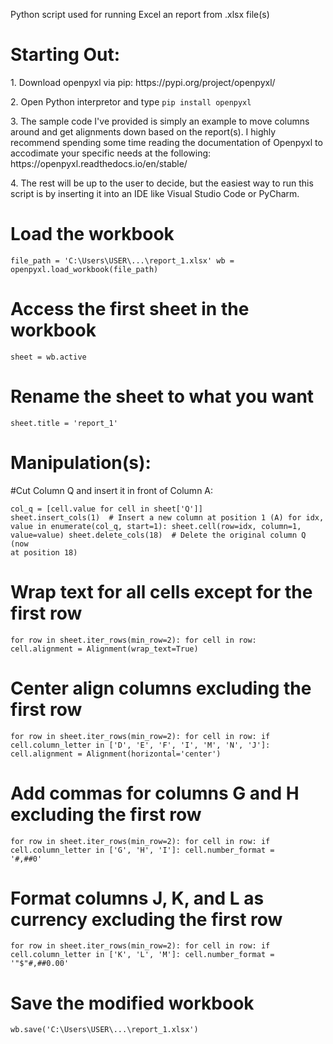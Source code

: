 Python script used for running Excel an report from .xlsx file(s)
<h1> Starting Out: </h1>
1. Download openpyxl via pip: https://pypi.org/project/openpyxl/<p></p>
2. Open Python interpretor and type <code>pip install openpyxl</code><p></p>
3. The sample code I've provided is simply an example to move columns around and get alignments down based on the report(s). I highly recommend spending some time reading the documentation of Openpyxl to accodimate your specific needs at the following: https://openpyxl.readthedocs.io/en/stable/ <p></p>
4. The rest will be up to the user to decide, but the easiest way to run this script is by inserting it into an IDE like Visual Studio Code or PyCharm.


# Load the workbook
<code>file_path = 'C:\\Users\\USER\\...\\report_1.xlsx'
wb = openpyxl.load_workbook(file_path)</code>

# Access the first sheet in the workbook
<code>sheet = wb.active</code>

# Rename the sheet to what you want
<code>sheet.title = 'report_1'</code>

<h1> Manipulation(s): </h1>

#Cut Column Q and insert it in front of Column A:

<code>col_q = [cell.value for cell in sheet['Q']]
sheet.insert_cols(1)  # Insert a new column at position 1 (A)
for idx, value in enumerate(col_q, start=1):
sheet.cell(row=idx, column=1, value=value)
sheet.delete_cols(18)  # Delete the original column Q (now at position 18)
</code>

# Wrap text for all cells except for the first row
<code>for row in sheet.iter_rows(min_row=2):
for cell in row:
cell.alignment = Alignment(wrap_text=True)</code>

# Center align columns excluding the first row
<code>for row in sheet.iter_rows(min_row=2):
for cell in row:
if cell.column_letter in ['D', 'E', 'F', 'I', 'M', 'N', 'J']:
cell.alignment = Alignment(horizontal='center')</code>

# Add commas for columns G and H excluding the first row
<code>for row in sheet.iter_rows(min_row=2):
for cell in row:
if cell.column_letter in ['G', 'H', 'I']:
cell.number_format = '#,##0'</code>

# Format columns J, K, and L as currency excluding the first row
<code>for row in sheet.iter_rows(min_row=2):
for cell in row:
if cell.column_letter in ['K', 'L', 'M']:
cell.number_format = '"$"#,##0.00'</code>

# Save the modified workbook
<code>wb.save('C:\\Users\\USER\\...\\report_1.xlsx')</code>

</code>
